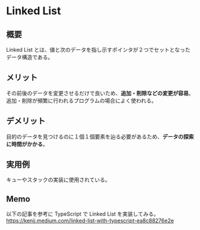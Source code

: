 # Linked List

## 概要

Linked List とは、値と次のデータを指し示すポインタが２つでセットとなったデータ構造である。

## メリット

その前後のデータを変更させるだけで良いため、**追加・削除などの変更が容易**。
追加・削除が頻繁に行われるプログラムの場合によく使われる。

## デメリット

目的のデータを見つけるのに１個１個要素を辿る必要があるため、**データの探索に時間がかかる**。

## 実用例

キューやスタックの実装に使用されている。

## Memo

以下の記事を参考に TypeScript で Linked List を実装してみる。
https://kenjj.medium.com/linked-list-with-typescript-ea8c88276e2e
